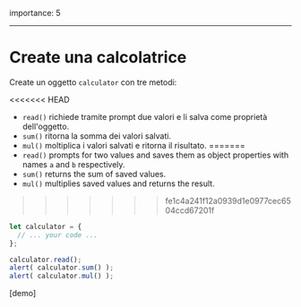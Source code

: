 importance: 5

---

# Create una calcolatrice

Create un oggetto `calculator` con tre metodi:

<<<<<<< HEAD
- `read()` richiede tramite prompt due valori e li salva come proprietà dell'oggetto.
- `sum()` ritorna la somma dei valori salvati.
- `mul()` moltiplica i valori salvati e ritorna il risultato.
=======
- `read()` prompts for two values and saves them as object properties with names `a` and `b` respectively.
- `sum()` returns the sum of saved values.
- `mul()` multiplies saved values and returns the result.
>>>>>>> fe1c4a241f12a0939d1e0977cec6504ccd67201f

```js
let calculator = {
  // ... your code ...
};

calculator.read();
alert( calculator.sum() );
alert( calculator.mul() );
```

[demo]
